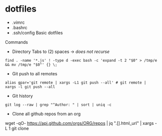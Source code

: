 dotfiles
========
- .vimrc
- .bashrc
- .ssh/config
Basic dotfiles

Commands
- Directory Tabs to (2) spaces -> *does not recurse*
```
find . -name '*.js' ! -type d -exec bash -c 'expand -t 2 "$0" > /tmp/e && mv /tmp/e "$0"' {} \;
```
- Git push to all remotes
```
alias gpar='git remote | xargs -L1 git push --all' # git remote | xargs -l git push --all
```

- Git history 
```
git log --raw | grep "^Author: " | sort | uniq -c
```


- Clone all github repos from an org

wget -qO- https://api.github.com/orgs/ORG/repos | jq ".[].html_url" | xargs -L 1 git clone
